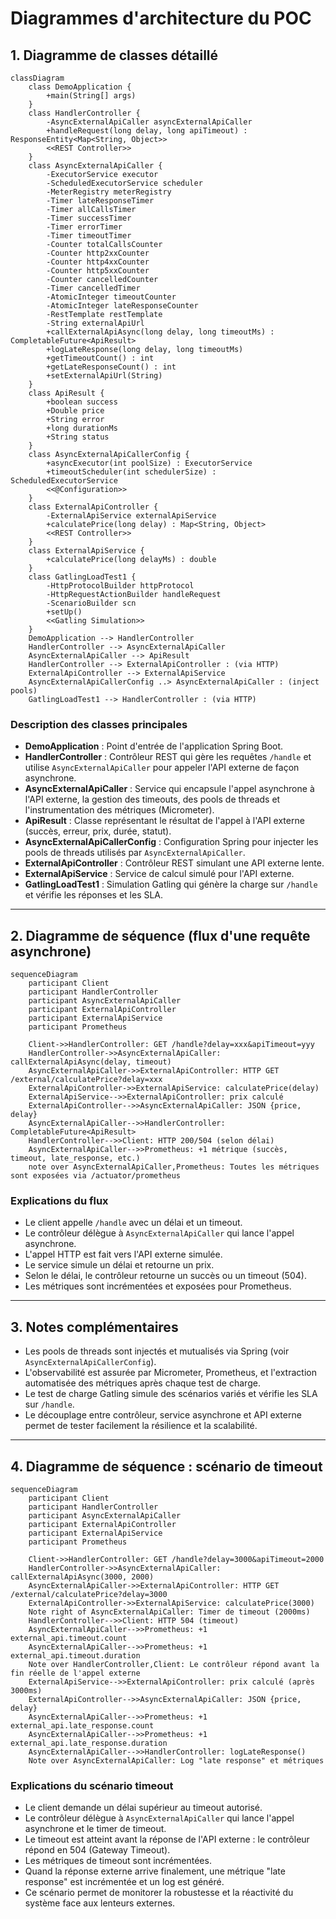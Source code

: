 # Diagrammes d'architecture du POC

## 1. Diagramme de classes détaillé

```mermaid
classDiagram
    class DemoApplication {
        +main(String[] args)
    }
    class HandlerController {
        -AsyncExternalApiCaller asyncExternalApiCaller
        +handleRequest(long delay, long apiTimeout) : ResponseEntity<Map<String, Object>>
        <<REST Controller>>
    }
    class AsyncExternalApiCaller {
        -ExecutorService executor
        -ScheduledExecutorService scheduler
        -MeterRegistry meterRegistry
        -Timer lateResponseTimer
        -Timer allCallsTimer
        -Timer successTimer
        -Timer errorTimer
        -Timer timeoutTimer
        -Counter totalCallsCounter
        -Counter http2xxCounter
        -Counter http4xxCounter
        -Counter http5xxCounter
        -Counter cancelledCounter
        -Timer cancelledTimer
        -AtomicInteger timeoutCounter
        -AtomicInteger lateResponseCounter
        -RestTemplate restTemplate
        -String externalApiUrl
        +callExternalApiAsync(long delay, long timeoutMs) : CompletableFuture<ApiResult>
        +logLateResponse(long delay, long timeoutMs)
        +getTimeoutCount() : int
        +getLateResponseCount() : int
        +setExternalApiUrl(String)
    }
    class ApiResult {
        +boolean success
        +Double price
        +String error
        +long durationMs
        +String status
    }
    class AsyncExternalApiCallerConfig {
        +asyncExecutor(int poolSize) : ExecutorService
        +timeoutScheduler(int schedulerSize) : ScheduledExecutorService
        <<@Configuration>>
    }
    class ExternalApiController {
        -ExternalApiService externalApiService
        +calculatePrice(long delay) : Map<String, Object>
        <<REST Controller>>
    }
    class ExternalApiService {
        +calculatePrice(long delayMs) : double
    }
    class GatlingLoadTest1 {
        -HttpProtocolBuilder httpProtocol
        -HttpRequestActionBuilder handleRequest
        -ScenarioBuilder scn
        +setUp()
        <<Gatling Simulation>>
    }
    DemoApplication --> HandlerController
    HandlerController --> AsyncExternalApiCaller
    AsyncExternalApiCaller --> ApiResult
    HandlerController --> ExternalApiController : (via HTTP)
    ExternalApiController --> ExternalApiService
    AsyncExternalApiCallerConfig ..> AsyncExternalApiCaller : (inject pools)
    GatlingLoadTest1 --> HandlerController : (via HTTP)
```

### Description des classes principales

- **DemoApplication** : Point d'entrée de l'application Spring Boot.
- **HandlerController** : Contrôleur REST qui gère les requêtes `/handle` et utilise `AsyncExternalApiCaller` pour appeler l'API externe de façon asynchrone.
- **AsyncExternalApiCaller** : Service qui encapsule l'appel asynchrone à l'API externe, la gestion des timeouts, des pools de threads et l'instrumentation des métriques (Micrometer).
- **ApiResult** : Classe représentant le résultat de l'appel à l'API externe (succès, erreur, prix, durée, statut).
- **AsyncExternalApiCallerConfig** : Configuration Spring pour injecter les pools de threads utilisés par `AsyncExternalApiCaller`.
- **ExternalApiController** : Contrôleur REST simulant une API externe lente.
- **ExternalApiService** : Service de calcul simulé pour l'API externe.
- **GatlingLoadTest1** : Simulation Gatling qui génère la charge sur `/handle` et vérifie les réponses et les SLA.

---

## 2. Diagramme de séquence (flux d'une requête asynchrone)

```mermaid
sequenceDiagram
    participant Client
    participant HandlerController
    participant AsyncExternalApiCaller
    participant ExternalApiController
    participant ExternalApiService
    participant Prometheus

    Client->>HandlerController: GET /handle?delay=xxx&apiTimeout=yyy
    HandlerController->>AsyncExternalApiCaller: callExternalApiAsync(delay, timeout)
    AsyncExternalApiCaller->>ExternalApiController: HTTP GET /external/calculatePrice?delay=xxx
    ExternalApiController->>ExternalApiService: calculatePrice(delay)
    ExternalApiService-->>ExternalApiController: prix calculé
    ExternalApiController-->>AsyncExternalApiCaller: JSON {price, delay}
    AsyncExternalApiCaller-->>HandlerController: CompletableFuture<ApiResult>
    HandlerController-->>Client: HTTP 200/504 (selon délai)
    AsyncExternalApiCaller-->>Prometheus: +1 métrique (succès, timeout, late_response, etc.)
    note over AsyncExternalApiCaller,Prometheus: Toutes les métriques sont exposées via /actuator/prometheus
```

### Explications du flux
- Le client appelle `/handle` avec un délai et un timeout.
- Le contrôleur délègue à `AsyncExternalApiCaller` qui lance l'appel asynchrone.
- L'appel HTTP est fait vers l'API externe simulée.
- Le service simule un délai et retourne un prix.
- Selon le délai, le contrôleur retourne un succès ou un timeout (504).
- Les métriques sont incrémentées et exposées pour Prometheus.

---

## 3. Notes complémentaires

- Les pools de threads sont injectés et mutualisés via Spring (voir `AsyncExternalApiCallerConfig`).
- L'observabilité est assurée par Micrometer, Prometheus, et l'extraction automatisée des métriques après chaque test de charge.
- Le test de charge Gatling simule des scénarios variés et vérifie les SLA sur `/handle`.
- Le découplage entre contrôleur, service asynchrone et API externe permet de tester facilement la résilience et la scalabilité.

---

## 4. Diagramme de séquence : scénario de timeout

```mermaid
sequenceDiagram
    participant Client
    participant HandlerController
    participant AsyncExternalApiCaller
    participant ExternalApiController
    participant ExternalApiService
    participant Prometheus

    Client->>HandlerController: GET /handle?delay=3000&apiTimeout=2000
    HandlerController->>AsyncExternalApiCaller: callExternalApiAsync(3000, 2000)
    AsyncExternalApiCaller->>ExternalApiController: HTTP GET /external/calculatePrice?delay=3000
    ExternalApiController->>ExternalApiService: calculatePrice(3000)
    Note right of AsyncExternalApiCaller: Timer de timeout (2000ms)
    HandlerController-->>Client: HTTP 504 (timeout)
    AsyncExternalApiCaller-->>Prometheus: +1 external_api.timeout.count
    AsyncExternalApiCaller-->>Prometheus: +1 external_api.timeout.duration
    Note over HandlerController,Client: Le contrôleur répond avant la fin réelle de l'appel externe
    ExternalApiService-->>ExternalApiController: prix calculé (après 3000ms)
    ExternalApiController-->>AsyncExternalApiCaller: JSON {price, delay}
    AsyncExternalApiCaller-->>Prometheus: +1 external_api.late_response.count
    AsyncExternalApiCaller-->>Prometheus: +1 external_api.late_response.duration
    AsyncExternalApiCaller-->>HandlerController: logLateResponse()
    Note over AsyncExternalApiCaller: Log "late response" et métriques
```

### Explications du scénario timeout
- Le client demande un délai supérieur au timeout autorisé.
- Le contrôleur délègue à `AsyncExternalApiCaller` qui lance l'appel asynchrone et le timer de timeout.
- Le timeout est atteint avant la réponse de l'API externe : le contrôleur répond en 504 (Gateway Timeout).
- Les métriques de timeout sont incrémentées.
- Quand la réponse externe arrive finalement, une métrique "late response" est incrémentée et un log est généré.
- Ce scénario permet de monitorer la robustesse et la réactivité du système face aux lenteurs externes. 